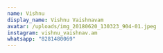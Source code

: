 ```yaml
---
name: Vishnu
display_name: Vishnu Vaishnavam
avatar: /uploads/img_20180620_130323_904-01.jpeg
instagram: vishnu_vaishnav.am
whatsapp: "8281480069"
---
```

